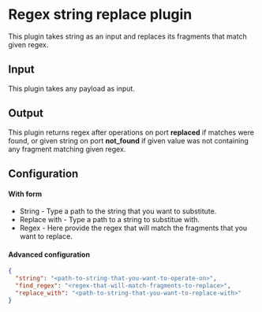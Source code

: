 # Regex string replace plugin

This plugin takes string as an input and replaces its fragments that match
given regex.

## Input
This plugin takes any payload as input.

## Output
This plugin returns regex after operations on port **replaced** if matches were found,
or given string on port **not_found** if given value was not containing any fragment
matching given regex.

## Configuration

#### With form
- String - Type a path to the string that you want to substitute.
- Replace with - Type a path to a string to substitue with.
- Regex - Here provide the regex that will match the fragments that you want to replace.

#### Advanced configuration
```json
{
  "string": "<path-to-string-that-you-want-to-operate-on>",
  "find_regex": "<regex-that-will-match-fragments-to-replace>",
  "replace_with": "<path-to-string-that-you-want-to-replace-with>"
}
```